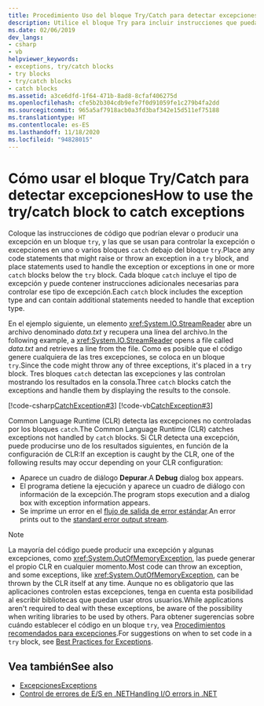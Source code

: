 ```yaml
---
title: Procedimiento Uso del bloque Try/Catch para detectar excepciones
description: Utilice el bloque Try para incluir instrucciones que puedan generar o producir una excepción. Coloque las instrucciones para controlar las excepciones en uno o varios bloques Catch.
ms.date: 02/06/2019
dev_langs:
- csharp
- vb
helpviewer_keywords:
- exceptions, try/catch blocks
- try blocks
- try/catch blocks
- catch blocks
ms.assetid: a3ce6dfd-1f64-471b-8ad8-8cfaf406275d
ms.openlocfilehash: cfe5b2b304cdb9efe7f0d91059fe1c279b4fa2dd
ms.sourcegitcommit: 965a5af7918acb0a3fd3baf342e15d511ef75188
ms.translationtype: HT
ms.contentlocale: es-ES
ms.lasthandoff: 11/18/2020
ms.locfileid: "94828015"
---
```

# <a name="how-to-use-the-trycatch-block-to-catch-exceptions"></a><span data-ttu-id="c4a9c-104">Cómo usar el bloque Try/Catch para detectar excepciones</span><span class="sxs-lookup"><span data-stu-id="c4a9c-104">How to use the try/catch block to catch exceptions</span></span>

<span data-ttu-id="c4a9c-105">Coloque las instrucciones de código que podrían elevar o producir una excepción en un bloque `try`, y las que se usan para controlar la excepción o excepciones en uno o varios bloques `catch` debajo del bloque `try`.</span><span class="sxs-lookup"><span data-stu-id="c4a9c-105">Place any code statements that might raise or throw an exception in a `try` block, and place statements used to handle the exception or exceptions in one or more `catch` blocks below the `try` block.</span></span> <span data-ttu-id="c4a9c-106">Cada bloque `catch` incluye el tipo de excepción y puede contener instrucciones adicionales necesarias para controlar ese tipo de excepción.</span><span class="sxs-lookup"><span data-stu-id="c4a9c-106">Each `catch` block includes the exception type and can contain additional statements needed to handle that exception type.</span></span>

<span data-ttu-id="c4a9c-107">En el ejemplo siguiente, un elemento <xref:System.IO.StreamReader> abre un archivo denominado *data.txt* y recupera una línea del archivo.</span><span class="sxs-lookup"><span data-stu-id="c4a9c-107">In the following example, a <xref:System.IO.StreamReader> opens a file called *data.txt* and retrieves a line from the file.</span></span> <span data-ttu-id="c4a9c-108">Como es posible que el código genere cualquiera de las tres excepciones, se coloca en un bloque `try`.</span><span class="sxs-lookup"><span data-stu-id="c4a9c-108">Since the code might throw any of three exceptions, it's placed in a `try` block.</span></span> <span data-ttu-id="c4a9c-109">Tres bloques `catch` detectan las excepciones y las controlan mostrando los resultados en la consola.</span><span class="sxs-lookup"><span data-stu-id="c4a9c-109">Three `catch` blocks catch the exceptions and handle them by displaying the results to the console.</span></span>

[!code-csharp[CatchException#3](~/samples/snippets/csharp/VS_Snippets_CLR/CatchException/CS/catchexception2.cs#3)]
[!code-vb[CatchException#3](~/samples/snippets/visualbasic/VS_Snippets_CLR/CatchException/VB/catchexception2.vb#3)]

<span data-ttu-id="c4a9c-110">Common Language Runtime (CLR) detecta las excepciones no controladas por los bloques `catch`.</span><span class="sxs-lookup"><span data-stu-id="c4a9c-110">The Common Language Runtime (CLR) catches exceptions not handled by `catch` blocks.</span></span> <span data-ttu-id="c4a9c-111">Si CLR detecta una excepción, puede producirse uno de los resultados siguientes, en función de la configuración de CLR:</span><span class="sxs-lookup"><span data-stu-id="c4a9c-111">If an exception is caught by the CLR, one of the following results may occur depending on your CLR configuration:</span></span>

- <span data-ttu-id="c4a9c-112">Aparece un cuadro de diálogo **Depurar**.</span><span class="sxs-lookup"><span data-stu-id="c4a9c-112">A **Debug** dialog box appears.</span></span>
- <span data-ttu-id="c4a9c-113">El programa detiene la ejecución y aparece un cuadro de diálogo con información de la excepción.</span><span class="sxs-lookup"><span data-stu-id="c4a9c-113">The program stops execution and a dialog box with exception information appears.</span></span>
- <span data-ttu-id="c4a9c-114">Se imprime un error en el [flujo de salida de error estándar](xref:System.Console.Error).</span><span class="sxs-lookup"><span data-stu-id="c4a9c-114">An error prints out to the [standard error output stream](xref:System.Console.Error).</span></span>

> [!NOTE]
> <span data-ttu-id="c4a9c-115">La mayoría del código puede producir una excepción y algunas excepciones, como <xref:System.OutOfMemoryException>, las puede generar el propio CLR en cualquier momento.</span><span class="sxs-lookup"><span data-stu-id="c4a9c-115">Most code can throw an exception, and some exceptions, like <xref:System.OutOfMemoryException>, can be thrown by the CLR itself at any time.</span></span> <span data-ttu-id="c4a9c-116">Aunque no es obligatorio que las aplicaciones controlen estas excepciones, tenga en cuenta esta posibilidad al escribir bibliotecas que puedan usar otros usuarios.</span><span class="sxs-lookup"><span data-stu-id="c4a9c-116">While applications aren't required to deal with these exceptions, be aware of the possibility when writing libraries to be used by others.</span></span> <span data-ttu-id="c4a9c-117">Para obtener sugerencias sobre cuándo establecer el código en un bloque `try`, vea [Procedimientos recomendados para excepciones](best-practices-for-exceptions.md).</span><span class="sxs-lookup"><span data-stu-id="c4a9c-117">For suggestions on when to set code in a `try` block, see [Best Practices for Exceptions](best-practices-for-exceptions.md).</span></span>

## <a name="see-also"></a><span data-ttu-id="c4a9c-118">Vea también</span><span class="sxs-lookup"><span data-stu-id="c4a9c-118">See also</span></span>

- [<span data-ttu-id="c4a9c-119">Excepciones</span><span class="sxs-lookup"><span data-stu-id="c4a9c-119">Exceptions</span></span>](index.md)
- [<span data-ttu-id="c4a9c-120">Control de errores de E/S en .NET</span><span class="sxs-lookup"><span data-stu-id="c4a9c-120">Handling I/O errors in .NET</span></span>](../io/handling-io-errors.md)
